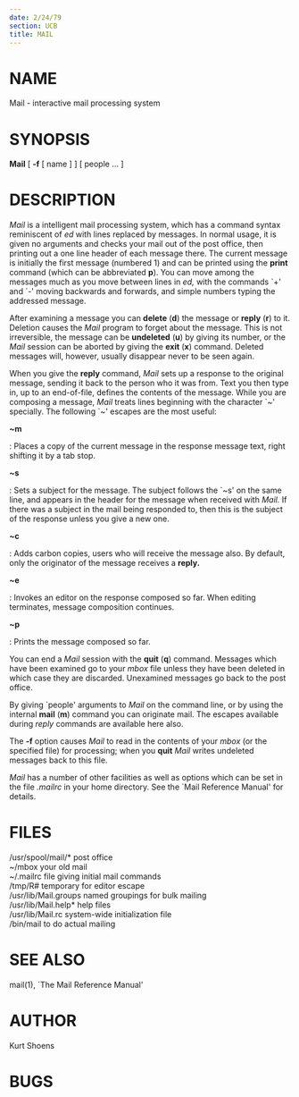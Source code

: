 ```yaml
---
date: 2/24/79
section: UCB
title: MAIL
---
```


# NAME

Mail - interactive mail processing system

# SYNOPSIS

**Mail** \[ **-f** \[ name \] \] \[ people \... \]

# DESCRIPTION

*Mail* is a intelligent mail processing system, which has a command
syntax reminiscent of *ed* with lines replaced by messages. In normal
usage, it is given no arguments and checks your mail out of the post
office, then printing out a one line header of each message there. The
current message is initially the first message (numbered 1) and can be
printed using the **print** command (which can be abbreviated **p**).
You can move among the messages much as you move between lines in *ed,*
with the commands \`+\' and \`-\' moving backwards and forwards, and
simple numbers typing the addressed message.

After examining a message you can **delete** (**d**) the message or
**reply** (**r**) to it. Deletion causes the *Mail* program to forget
about the message. This is not irreversible, the message can be
**undeleted** (**u**) by giving its number, or the *Mail* session can be
aborted by giving the **exit** (**x**) command. Deleted messages will,
however, usually disappear never to be seen again.

When you give the **reply** command, *Mail* sets up a response to the
original message, sending it back to the person who it was from. Text
you then type in, up to an end-of-file, defines the contents of the
message. While you are composing a message, *Mail* treats lines
beginning with the character \`\~\' specially. The following \`\~\'
escapes are the most useful:

**\~m**

:   Places a copy of the current message in the response message text,
    right shifting it by a tab stop.

**\~s**

:   Sets a subject for the message. The subject follows the \`\~s\' on
    the same line, and appears in the header for the message when
    received with *Mail.* If there was a subject in the mail being
    responded to, then this is the subject of the response unless you
    give a new one.

**\~c**

:   Adds carbon copies, users who will receive the message also. By
    default, only the originator of the message receives a **reply.**

**\~e**

:   Invokes an editor on the response composed so far. When editing
    terminates, message composition continues.

**\~p**

:   Prints the message composed so far.

You can end a *Mail* session with the **quit** (**q**) command. Messages
which have been examined go to your *mbox* file unless they have been
deleted in which case they are discarded. Unexamined messages go back to
the post office.

By giving \`people\' arguments to *Mail* on the command line, or by
using the internal **mail** (**m**) command you can originate mail. The
escapes available during *reply* commands are available here also.

The **-f** option causes *Mail* to read in the contents of your *mbox*
(or the specified file) for processing; when you **quit** *Mail* writes
undeleted messages back to this file.

*Mail* has a number of other facilities as well as options which can be
set in the file *.mailrc* in your home directory. See the \`Mail
Reference Manual\' for details.

# FILES

/usr/spool/mail/\* post office\
\~/mbox your old mail\
\~/.mailrc file giving initial mail commands\
/tmp/R# temporary for editor escape\
/usr/lib/Mail.groups named groupings for bulk mailing\
/usr/lib/Mail.help\* help files\
/usr/lib/Mail.rc system-wide initialization file\
/bin/mail to do actual mailing

# SEE ALSO

mail(1), \`The Mail Reference Manual\'

# AUTHOR

Kurt Shoens

# BUGS
